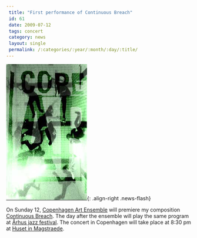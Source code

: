 ```yaml
---
 title: "First performance of Continuous Breach"
 id: 61
 date: 2009-07-12
 tags: concert
 category: news
 layout: single
 permalink: /:categories/:year/:month/:day/:title/
---
```

![image-right](/assets/images/cae01.jpg){: .align-right .news-flash}

On Sunday 12, <a href="http://www.artensemble.dk/">Copenhagen Art Ensemble</a> will premiere my composition <a href="http://www.henrikfrisk.com/index.jsp?metaId=music&id=comp&field=id&query=11&show=1#11">Continuous Breach</a>. The day after the ensemble will play the same program at <a href="http://www.jazzfest.dk/?a=reviews_a&lang=da&s=bands&band_link_id=272">Århus jazz festival</a>. The concert in Copenhagen will take place at 8:30 pm at <a href="http://www.husetmagstraede.dk/Default.asp?id=1&event=3606">Huset in Magstraede</a>.

